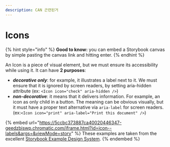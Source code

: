 ```yaml
---
description: CAN 곤련된거
---
```


# Icons

{% hint style="info" %}
**Good to know:** you can embed a Storybook canvas by simple pasting the canvas link and hitting enter.
{% endhint %}

An Icon is a piece of visual element, but we must ensure its accessibility while using it. It can have **2 purposes**:

* _**decorative only**_: for example, it illustrates a label next to it. We must ensure that it is ignored by screen readers, by setting aria-hidden attribute (ex: `<Icon icon="check" aria-hidden />`)
* _**non-decorative**_: it means that it delivers information. For example, an icon as only child in a button. The meaning can be obvious visually, but it must have a proper text alternative via `aria-label` for screen readers. (ex:`<Icon icon="print" aria-label="Print this document" />`)

{% embed url="https://5ccbc373887ca40020446347-geedzbiswp.chromatic.com/iframe.html?id=icon--labels&args=&viewMode=story" %}
These examples are taken from the excellent [Storybook Example Design System](https://5ccbc373887ca40020446347-geedzbiswp.chromatic.com/?path=/story/icon--labels).
{% endembed %}
